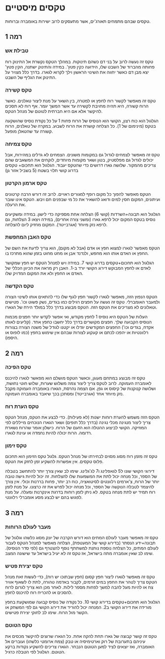 # טקסים מיסטיים

טקסים שבהם מתמחים תאורג'ים, אשר מתעסקים לרוב ישירות באומברה וברוחות. 

## **רמה 1**

### טבילת אש

טקס זה נעשה לרוב על בני דם כשהם תינוקות. במהלך הטקס נקשרת אל התינוק רוח פחותה מהברוד של השבט שלו, הידועה כקין פטץ'. במידה והתינוק ישתנה, הקין פטץ' יצא מבן דם כאשר יחווה את השינוי הראשון וילך לקרוא לגארו. בדרך כלל מצויר על התינוק את הגליף של השבט. 

### טקס קשירה

טקס זה מאפשר לקשור רוח לחפץ או למטרה, בין השאר על מנת ליצור טאלנים.
כאשר הרוח קשורה, היא תהיה מחויבת לקשירה עד אשר המשך יגמר. 
אף רוח לא תסכים להיקשר אלא אם היא חברתית לטוטם של מנהל הטקס. 

הגלגול הוא כוח רצון, הקושי הוא הנוסיס של הרוח פחות 1 על כל נקודת נוסיס שהושקעה בטקס (מינימום של 1).
כל הצלחה קושרת את הרוח לשבוע. במקרה של טאלנים, הרוח קשורה עד שהטאלן מופעל.

### טקס צמיחה

טקס זה מאפשר לצמחים לגדול גם במקומות משונים. הצמחים לא גדלים במהירות, אבל יכולים לגדול גם מפלסטיק, בטון ושאר מקומות מיוחדים, לוקחים את המשאבים שהם צריכים מהמקור. שלושה גארו דרושים כדי שהטקס יעבוד. הגלגול הוא תחכום+ טקסים בדרוג קושי תלוי בשטח (5 בשביל אזור גן)

### טקס ארמון הקרטון

הטקס מאפשר להפוך כל מקום רופף למגורים ראויים. לרוב זה דורש הרבה קרטונים ועיתונים, המקום חסין למים ודואג להשאיר את כל מי שבפנים חם ויבש. הטקס אינו שובר את הרעלה. 

הגלגול הוא תבונה+השרדות (קושי 6) הצלחה אחת מספיקה כדי לישון. במידה ומשקיעים נוסיס בטקס המקום יכול לרפא גארו (ומשני צורה אחרים), במידה ויצאו 3 הצלחות, גם לרפא נזק מיוחד (אגרבייטד). המקום מחזיק ליום להצלחה. 

### טקס האבן המחפשת

הטקס מאפשר לגארו למצוא חפץ או אדם (אבל לא מקום), הוא צריך לדעת את השם של החפץ או האדם אותו הוא מחפש, ולנדנד אבן או מחט מחוט בזמן שהוא מתרכז בו. 

הגלגול הוא תחכום+טקסים בדרוג קושי 7. במידה ויש למנהל הטקס יש חפץ שמקושר לאדם או לחפץ המבוקש דירוג הקושי יורד ב-1. האבן רק מראה את הכיוון הכללי של האדם או החפץ ולא את המקום המדויק שלו. 

### טקס הקדשה

הטקס הנפוץ הזה, מאפשר לגארו לקשור חפץ לגוף שלו כדי להתאים אותו לשינוי הצורה ולמעבר האומברלי. טקס זה נעשה על חפצים רגילים כמו בגדים, נשק פשוט וכו'. פטישים וטאלונים לא מצריכים את הטקס הזה. הטקס מבוצע בדרך כלל במולד הירח של הגארו. 

העלות של הטקס היא נוסיס 1 לחפץ מקודש, ואי אפשר לקדש יותר חפצים מכמות הנוסיס הקבועה שלך. חפצים מקושרים בדרך כלל יחשבו כחפץ אחד. (קליעים לאותו אקדח, בגדים וכו') 
החפצים המקודשים יגדלו או יקטנו לגודל של משנה הצורה בצורות רלוונטיות או יהפכו לכתם או קעקוע לצורות שבהם אין שימוש בחפץ (כמו לופוס או היספו).

## **רמה 2**

### טקס הפיכה

טקס זה מבוצע במתחם מעוגן, וכאשר הטקס מושלם הוא מפאשר לגארו להיכנס לאומברה העמוקה. לרוב לטקס צריך ליצור צמה משלוש שערות, שלוש חוטי נחושת, ושלושה קנוקנות של קיסוס או גפן. אם הצמה נהרסת, הגארו באומברה העמוקה מקבל נזק מיוחד אחד (אגרבייטד) ומסתכן בכך שיאבד באומברה העמוקה. 

### טקס הערת רוח

הטקס הזה משמש להערת רוחות ישנות (לא פעילות). כדי לבצע את הטקס, מנהל הטקס צריך ליצור מנגינה מכלי נגינה (בדרך כלל תופים) ושאר הגארו הנוכחים מייללים לפי המוזיקה. הקושי לביצוע ההטלה הוא הזעם של הרוח. כישלון אומר שהרוח נשארת רדומה. הרוח יכולה להיות נחמדה או עוינת לגארו. 

### טקס זימון 

טקס זה מזמן רוח מסוג מסוים לבחירתו של מנהל הטקס.
גלגול טקס הזימון הוא תחכום פלוס טקסים. אין אפשרות להשקיע זמן לחזק את הטקס.

דירוגי הקושי שונו ל5 לגאפלינג ו7 לג'גלינג. שימו לב שאין צורך יותר להתחשב בטבלה של הספר, וכל מנחה יכול לתת את המשמעות שלו להצלחות. זה יכול להיות גישה טובה יותר של הרוח, צ'ארמים רלוונטים לסיטואציה, כוח רב יותר, פחות בררנות וכולי. אין צורך להיצמד לטבלה הנוקשה של הספר, וכל מנחה יכול לפרש את זה כרצונו. על מנת לזמן רוח תמיד יש לתת מנחה בטקס.
לא ניתן לזמן רוחות בדרגת אינקרנות ומעלה. על מנת לפגוש בהם יש לבצע מסע אומברלי רלוונטי.

## **רמה 3**

### מעבר לעולם הרוחות

טקס זה מאפשר מעבר לעולם המתים הוא דורש הקרבה של יונק מסוג כלשהו וגלגול של תבונה+ידע הנסתר (בדירוג קושי של המעטפת), הצלחה מאפשר למנהל הטקס לעבור לעולם המתים, כל הצלחה נוספת נותנת למשתתף נוסף להצטרף גם (לפי סדר הנוסיס). שימו לב שאין אומברה מתה בישראל, אז טקס זה לא יעיל בישראל עד שישונה המצב. 

### טקס יצירת פטיש

טקס זה מאפשר לגארו ליצור חפץ קסום (חפץ שבתוכו יש רוח), כדי לעשות זאת מנהל הטקס צריך לטהר את החפץ במים זורמים, לקבור באדמה טהורה, לתת לו לשאוף אוויר צח או להיות מעל להבה למשך לפחות מספר לילות. לאחר מכן הוא צריך לגרום לרוח להסכים או להכריח רוח להיכנס לחפץ. 

הגלגול הוא תחכום+טקסים בדירוג קושי 10. כל נקודה של נוסיס קבועה שמושקעת בחפץ מורידה את דירוג הקושי ב2. המנחה יכול להוריד את דירוג הקושי גם לפי המשחק או הקשר מול הרוח. שימו לב לחוקי יצירת פטישים. 

### טקס הטוטם

טקס זה קושר קבוצה של גארו תחת להקה אחת. כל הגארו שרוצים להיקשר מכסים את עיניהם בתערובת של רוק וארטימיסיה או טבק (צמח ארומטי כלשהו) ועוברים אל האומברה, ואז יוצאים לציד למען הטוטם הנבחר. הגארו צריכים להשקיע נקודות ברקע הטוטם. הגלגול לפי הטבלה כרגיל. 